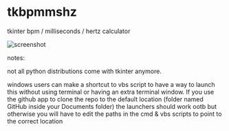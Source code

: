 # tkbpmmshz
tkinter bpm / milliseconds / hertz calculator

![screenshot](C:\Users\user\Documents\GitHub\tkbpmmshz\Screenshot.png)

notes:

not all python distributions come with tkinter anymore.

windows users can make a shortcut to vbs script to have a way to launch this without using terminal or having an extra terminal window. If you use the github app to clone the repo to the default location (folder named GitHub inside your Documents folder) the launchers should work ootb but otherwise you will have to edit the paths in the cmd & vbs scripts to point to the correct location
